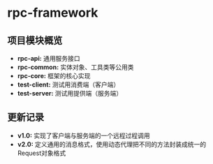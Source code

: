 # rpc-framework

## 项目模块概览
- **rpc-api:** 通用服务接口
- **rpc-common:** 实体对象、工具类等公用类
- **rpc-core:** 框架的核心实现
- **test-client:** 测试用消费端（客户端）
- **test-server:** 测试用提供端（服务端）

## 更新记录
- **v1.0:** 实现了客户端与服务端的一个远程过程调用
- **v2.0:** 定义通用的消息格式，使用动态代理把不同的方法封装成统一的Request对象格式